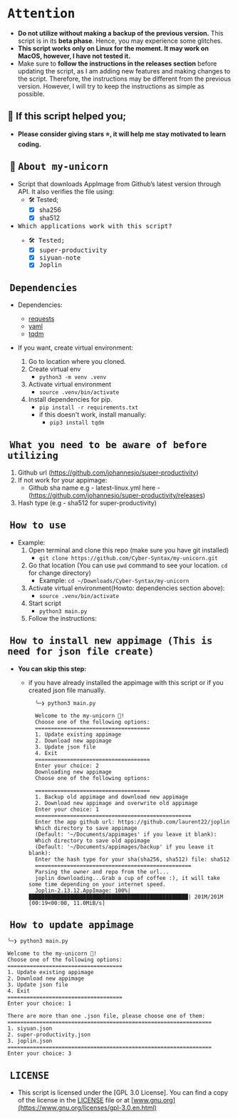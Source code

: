 # <samp>Attention<samp>

- **Do not utilize without making a backup of the previous version.** This script is in its **beta phase**. Hence, you may experience some glitches.
- **This script works only on Linux for the moment. It may work on MacOS, however, I have not tested it.**
- Make sure to **follow the instructions in the releases section** before updating the script, as I am adding new features and making changes to the script. Therefore, the instructions may be different from the previous version. However, I will try to keep the instructions as simple as possible.

## 🙏 If this script helped you;

- **Please consider giving stars ⭐, it will help me stay motivated to learn coding.**

## ‎ 🦄 <samp>About my-unicorn<samp>

- Script that downloads AppImage from Github’s latest version through API. It also verifies the file using:
  - 🛠️ Tested;
    - [x] sha256
    - [x] sha512
- <samp>Which applications work with this script?<samp>
  - 🛠️ Tested;
    - [x] super-productivity
    - [x] siyuan-note
    - [x] Joplin

## ‎ <samp>Dependencies<samp>

- Dependencies:

  - [requests](https://pypi.org/project/requests/)
  - [yaml](https://pypi.org/project/PyYAML/)
  - [tqdm](https://pypi.org/project/tqdm/)

- If you want, create virtual environment:
  1. Go to location where you cloned.
  2. Create virtual env
     - `python3 -m venv .venv`
  3. Activate virtual environment
     - `source .venv/bin/activate`
  4. Install dependencies for pip.
     - `pip install -r requirements.txt`
     - if this doesn't work, install manually:
       - `pip3 install tqdm`

## ‎ <samp> What you need to be aware of before utilizing<samp>

1. Github url (https://github.com/johannesjo/super-productivity)
2. If not work for your appimage:
   - Github sha name e.g - latest-linux.yml here - (https://github.com/johannesjo/super-productivity/releases)
3. Hash type (e.g - sha512 for super-productivity)

## ‎ <samp>How to use<samp>

- Example:
  1. Open terminal and clone this repo (make sure you have git installed)
     - `git clone https://github.com/Cyber-Syntax/my-unicorn.git`
  2. Go that location (You can use `pwd` command to see your location. `cd` for change directory)
     - Example: `cd ~/Downloads/Cyber-Syntax/my-unicorn`
  3. Activate virtual environment(Howto: dependencies section above):
     - `source .venv/bin/activate `
  4. Start script
     - `python3 main.py`
  5. Follow the instructions:

## ‎ <samp>How to install new appimage (This is need for json file create)<samp>

- **You can skip this step:**

  - if you have already installed the appimage with this script or if you created json file manually.

    ```
      ╰─❯ python3 main.py

      Welcome to the my-unicorn 🦄!
      Choose one of the following options:
      ====================================
      1. Update existing appimage
      2. Download new appimage
      3. Update json file
      4. Exit
      ====================================
      Enter your choice: 2
      Downloading new appimage
      Choose one of the following options:

      ====================================
      1. Backup old appimage and download new appimage
      2. Download new appimage and overwrite old appimage
      Enter your choice: 1
      =================================================
      Enter the app github url: https://github.com/laurent22/joplin
      Which directory to save appimage
      (Default: '~/Documents/appimages' if you leave it blank):
      Which directory to save old appimage
      (Default: '~/Documents/appimages/backup' if you leave it blank):
      Enter the hash type for your sha(sha256, sha512) file: sha512
      =================================================
      Parsing the owner and repo from the url...
      joplin downloading...Grab a cup of coffee :), it will take some time depending on your internet speed.
      Joplin-2.13.12.AppImage: 100%|██████████████████████████████████████████████████| 201M/201M [00:19<00:00, 11.0MiB/s]
    ```

## ‎ <samp>How to update appimage<samp>

```
╰─❯ python3 main.py

Welcome to the my-unicorn 🦄!
Choose one of the following options:
====================================
1. Update existing appimage
2. Download new appimage
3. Update json file
4. Exit
====================================
Enter your choice: 1

There are more than one .json file, please choose one of them:
================================================================
1. siyuan.json
2. super-productivity.json
3. joplin.json
================================================================
Enter your choice: 3
```

## ‎ <samp>LICENSE<samp>

- This script is licensed under the [GPL 3.0 License]. You can find a copy of the license in the [LICENSE](https://github.com/Cyber-Syntax/my-unicorn/blob/main/LICENSE) file or at [www.gnu.org](https://www.gnu.org/licenses/gpl-3.0.en.html)

